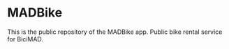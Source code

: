 # MADBike
This is the public repository of the MADBike app. Public bike rental service for BiciMAD.
